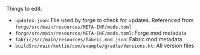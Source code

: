 
Things to edit:
- `updates.json`: File used by forge to check for updates. Referenced from `forge/src/main/resources/META-INF/mods.toml`
- `forge/src/main/resources/META-INF/mods.toml`: Forge mod metadata
- `fabric/src/main/resources/fabric.mod.json`: Fabric mod metadata
- `buildSrc/main/kotlin/com/example/gradle/Versions.kt`: All version files
